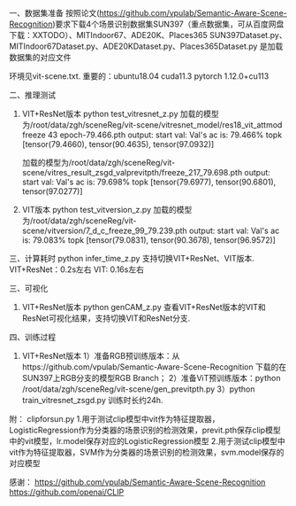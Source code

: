 一、数据集准备
按照论文(https://github.com/vpulab/Semantic-Aware-Scene-Recognition)要求下载4个场景识别数据集SUN397（重点数据集，可从百度网盘下载：XXTODO）、MITIndoor67、ADE20K、Places365 
SUN397Dataset.py、MITIndoor67Dataset.py、ADE20KDataset.py、Places365Dataset.py 是加载数据集的对应文件

环境见vit-scene.txt. 重要的：ubuntu18.04 cuda11.3 pytorch 1.12.0+cu113

二、推理测试
1. VIT+ResNet版本
   python test_vitresnet_z.py 
   加载的模型为/root/data/zgh/sceneReg/vit-scene/vitresnet_model/res18_vit_attmod freeze 43 epoch-79.466.pth 
   output:
    start val:
    Val's ac is: 79.466%
    topk [tensor(79.4660), tensor(90.4635), tensor(97.0932)] 
    
   加载的模型为/root/data/zgh/sceneReg/vit-scene/vitres_result_zsgd_valprevitpth/freeze_217_79.698.pth
   output:
    start val:
    Val's ac is: 79.698%
    topk [tensor(79.6977), tensor(90.6801), tensor(97.0277)] 

2. VIT版本
   python test_vitversion_z.py 
   加载的模型为/root/data/zgh/sceneReg/vit-scene/vitversion/7_d_c_freeze_99_79.239.pth 
   output:
    start val:
    Val's ac is: 79.083%
    topk [tensor(79.0831), tensor(90.3678), tensor(96.9572)] 

三、计算耗时
   python infer_time_z.py 
   支持切换VIT+ResNet、VIT版本. 
   VIT+ResNet：0.2s左右 
   VIT: 0.16s左右
    

三、可视化 
1. VIT+ResNet版本 
   python genCAM_z.py 
   查看VIT+ResNet版本的VIT和ResNet可视化结果，支持切换VIT和ResNet分支. 


四、训练过程
1. VIT+ResNet版本
1）准备RGB预训练版本：从https://github.com/vpulab/Semantic-Aware-Scene-Recognition 下载的在SUN397上RGB分支的模型RGB Branch；
2）准备ViT预训练版本：python /root/data/zgh/sceneReg/vit-scene/gen_previtpth.py 
3）python train_vitresnet_zsgd.py 训练时长约24h. 

附：
clipforsun.py
1.用于测试clip模型中vit作为特征提取器，LogisticRegression作为分类器的场景识别的检测效果，previt.pth保存clip模型中的vit模型，lr.model保存对应的LogisticRegression模型
2.用于测试clip模型中vit作为特征提取器，SVM作为分类器的场景识别的检测效果，svm.model保存的对应模型

感谢：
https://github.com/vpulab/Semantic-Aware-Scene-Recognition
https://github.com/openai/CLIP
